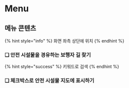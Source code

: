 # Menu

## 메뉴 콘텐츠&#x20;

{% hint style="info" %}
화면 좌측 상단에 위치  &#x20;
{% endhint %}

### ❑ 안전 시설물을 경유하는 보행자 길 찾기

{% hint style="success" %}
키워드로 검색
{% endhint %}

### ❑ 체크박스로 안전 시설물 지도에 표시하기&#x20;
